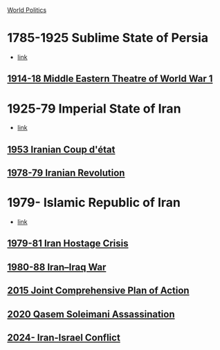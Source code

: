 [World Politics](../World%20Politics)
# 1785-1925 Sublime State of Persia
- [link](https://en.wikipedia.org/wiki/Qajar_dynasty)
## [1914-18 Middle Eastern Theatre of World War 1](../Israel-Palestine/1517-1917%20Ottoman%20Period/1914-18%20Middle%20Eastern%20Theatre%20of%20World%20War%201)

# 1925-79 Imperial State of Iran
- [link](https://en.wikipedia.org/wiki/Pahlavi_dynasty)
## [1953 Iranian Coup d'état](1925-79%20Imperial%20State%20of%20Iran/1953%20Iranian%20Coup%20d'état)
## [1978-79 Iranian Revolution](1925-79%20Imperial%20State%20of%20Iran/1978-79%20Iranian%20Revolution)

# 1979- Islamic Republic of Iran
- [link](https://en.wikipedia.org/wiki/Iran)
## [1979-81 Iran Hostage Crisis](1979-%20Islamic%20Republic%20of%20Iran/1979-81%20Iran%20Hostage%20Crisis)
## [1980-88 Iran–Iraq War](1979-%20Islamic%20Republic%20of%20Iran/1980-88%20Iran–Iraq%20War)
## [2015 Joint Comprehensive Plan of Action](1979-%20Islamic%20Republic%20of%20Iran/2015%20Joint%20Comprehensive%20Plan%20of%20Action)
## [2020 Qasem Soleimani Assassination](1979-%20Islamic%20Republic%20of%20Iran/2020%20Qasem%20Soleimani%20Assassination)
## [2024- Iran-Israel Conflict](2024-%20Iran-Israel%20Conflict)